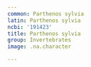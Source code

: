 ```yaml
---
common: Parthenos sylvia
latin: Parthenos sylvia
ncbi: '191423'
title: Parthenos sylvia
group: Invertebrates
image: .na.character

---
```

